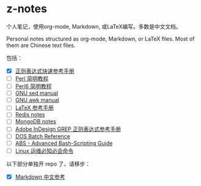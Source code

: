 # z-notes

个人笔记，使用org-mode, Markdown, 或LaTeX编写。多数是中文文档。

Personal notes structured as org-mode, Markdown, or LaTeX files. Most of them are Chinese text files.

包括：

- [x] [正则表达式快速参考手册](./regex-tutorial/)
- [ ] [Perl 简明教程](./perl-tutorial/)
- [ ] [Perl6 简明教程](./perl6-tutorial/)
- [ ] [GNU sed manual](sed-manual.org)
- [ ] [GNU awk manual](awk-manual.org)
- [ ] [LaTeX 参考手册](./latex-tutorial/)
- [ ] [Redis notes](redis-notes.org)
- [ ] [MongoDB notes](mongodb-notes.org)
- [ ] [Adobe InDesign GREP 正则表达式参考手册](./indesign-grep-reference/)
- [ ] [DOS Batch Reference](dos-batch-ref.org)
- [ ] [ABS - Advanced Bash-Scripting Guide](./abs/)
- [ ] [Linux 运维必知必会命令](must-know-linux-commands-for-sa.org)

以下部分单独开 repo 了，请移步：

- [x] [Markdown 中文参考](https://github.com/WisdomFusion/markdown-reference)
